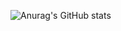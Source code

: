 
![Anurag's GitHub stats](https://github-readme-stats.vercel.app/api?username=KyanoTrevisan&show_icons=true&theme=transparent)
